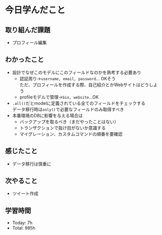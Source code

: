 # 今日学んだこと
## 取り組んだ課題
- プロフィール編集
## わかったこと
- 設計でなぜこのモデルにこのフィールドなのかを熟考する必要あり
    - 認証周り→`username, email, password`... OKそう<br>ただ、プロフィールを作成する際、自己紹介とかWebサイトはどうしよう
    - profileモデルで管理→`bio, website`...OK
- `.all()`だとmodelに定義されている全てのフィールドをチェックする<br>データ移行時は`only()`で必要なフィールドのみ取得すべき
- 本番環境のDBに影響を与える場合は
    - バックアップを取るべき（まだやったことはない）
    - トランザクションで抜け目がないか意識する
    - マイグレーション、カスタムコマンドの順番を要確認
## 感じたこと
- データ移行は慎重に
## 次やること
- ツイート作成
## 学習時間
- Today: 7h
- Total: 985h